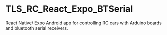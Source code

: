 # TLS_RC_React_Expo_BTSerial
React Native/ Expo Android app for controlling RC cars with Arduino boards and bluetooth serial receivers.
